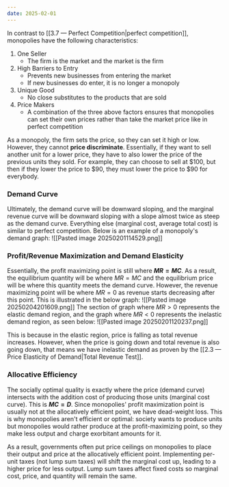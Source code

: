 ```yaml
---
date: 2025-02-01
---
```

In contrast to [[3.7 — Perfect Competition|perfect competition]], monopolies have the following characteristics:
1. One Seller
	- The firm is the market and the market is the firm
2. High Barriers to Entry
	- Prevents new businesses from entering the market
	- If new businesses do enter, it is no longer a monopoly
3. Unique Good
	- No close substitutes to the products that are sold
4. Price Makers
	- A combination of the three above factors ensures that monopolies can set their own prices rather than take the market price like in perfect competition

As a monopoly, the firm sets the price, so they can set it high or low. However, they cannot **price discriminate**. Essentially, if they want to sell another unit for a lower price, they have to also lower the price of the previous units they sold. For example, they can choose to sell at $100, but then if they lower the price to $90, they must lower the price to $90 for everybody.
### Demand Curve
Ultimately, the demand curve will be downward sloping, and the marginal revenue curve will be downward sloping with a slope almost twice as steep as the demand curve. Everything else (marginal cost, average total cost) is similar to perfect competition. Below is an example of a monopoly's demand graph:
![[Pasted image 20250201114529.png]]

### Profit/Revenue Maximization and Demand Elasticity
Essentially, the profit maximizing point is still where **$MR = MC$**. As a result, the equilibrium quantity will be where $MR = MC$ and the equilibrium price will be where this quantity meets the demand curve. However, the revenue maximizing point will be where $MR = 0$ as revenue starts decreasing after this point. This is illustrated in the below graph:
![[Pasted image 20250204201609.png]]
The section of graph where $MR > 0$ represents the elastic demand region, and the graph where $MR < 0$ represents the inelastic demand region, as seen below:
![[Pasted image 20250201120237.png]]

This is because in the elastic region, price is falling as total revenue increases. However, when the price is going down and total revenue is also going down, that means we have inelastic demand as proven by the [[2.3 — Price Elasticity of Demand|Total Revenue Test]]. 
### Allocative Efficiency
The socially optimal quality is exactly where the price (demand curve) intersects with the addition cost of producing those units (marginal cost curve). This is **$MC=D$**. Since monopolies' profit maximization point is usually not at the allocatively efficient point, we have dead-weight loss. This is why monopolies aren't efficient or optimal: society wants to produce units but monopolies would rather produce at the profit-maximizing point, so they make less output and charge exorbitant amounts for it.

As a result, governments often put price ceilings on monopolies to place their output and price at the allocatively efficient point.  Implementing per-unit taxes (not lump sum taxes) will shift the marginal cost up, leading to a higher price for less output. Lump sum taxes affect fixed costs so marginal cost, price, and quantity will remain the same.